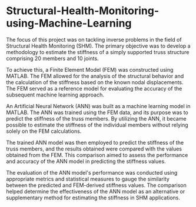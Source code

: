 # Structural-Health-Monitoring-using-Machine-Learning
The focus of this project was on tackling inverse problems in the field of Structural Health Monitoring (SHM). The primary objective was to develop a methodology to estimate the stiffness of a simply supported truss structure comprising 20 members and 10 joints. 

To achieve this, a Finite Element Model (FEM) was constructed using MATLAB. The FEM allowed for the analysis of the structural behavior and the calculation of the stiffness based on the known nodal displacements. The FEM served as a reference model for evaluating the accuracy of the subsequent machine learning approach.

An Artificial Neural Network (ANN) was built as a machine learning model in MATLAB. The ANN was trained using the FEM data, and its purpose was to predict the stiffness of the truss members. By utilizing the ANN, it became possible to estimate the stiffness of the individual members without relying solely on the FEM calculations.

The trained ANN model was then employed to predict the stiffness of the truss members, and the results obtained were compared with the values obtained from the FEM. This comparison aimed to assess the performance and accuracy of the ANN model in predicting the stiffness values. 

The evaluation of the ANN model's performance was conducted using appropriate metrics and statistical measures to gauge the similarity between the predicted and FEM-derived stiffness values. The comparison helped determine the effectiveness of the ANN model as an alternative or supplementary method for estimating the stiffness in SHM applications.

